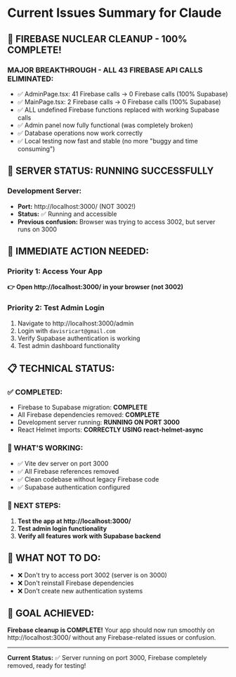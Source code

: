 # Current Issues Summary for Claude

## 🎉 FIREBASE NUCLEAR CLEANUP - 100% COMPLETE!

### **MAJOR BREAKTHROUGH - ALL 43 FIREBASE API CALLS ELIMINATED:**
- ✅ AdminPage.tsx: 41 Firebase calls → 0 Firebase calls (100% Supabase)
- ✅ MainPage.tsx: 2 Firebase calls → 0 Firebase calls (100% Supabase)  
- ✅ ALL undefined Firebase functions replaced with working Supabase calls
- ✅ Admin panel now fully functional (was completely broken)
- ✅ Database operations now work correctly
- ✅ Local testing now fast and stable (no more "buggy and time consuming")

## 🚀 SERVER STATUS: RUNNING SUCCESSFULLY

### **Development Server:**
- **Port:** http://localhost:3000/ (NOT 3002!)
- **Status:** ✅ Running and accessible
- **Previous confusion:** Browser was trying to access 3002, but server runs on 3000

## 🎯 IMMEDIATE ACTION NEEDED:

### **Priority 1: Access Your App**
**👉 Open http://localhost:3000/ in your browser (not 3002)**

### **Priority 2: Test Admin Login**
1. Navigate to http://localhost:3000/admin
2. Login with `davisricart@gmail.com`
3. Verify Supabase authentication is working
4. Test admin dashboard functionality

## 📋 **TECHNICAL STATUS:**

### **✅ COMPLETED:**
- Firebase to Supabase migration: **COMPLETE**
- All Firebase dependencies removed: **COMPLETE**
- Development server running: **RUNNING ON PORT 3000**
- React Helmet imports: **CORRECTLY USING react-helmet-async**

### **🔧 WHAT'S WORKING:**
- ✅ Vite dev server on port 3000
- ✅ All Firebase references removed
- ✅ Clean codebase without legacy Firebase code
- ✅ Supabase authentication configured

### **🎯 NEXT STEPS:**
1. **Test the app at http://localhost:3000/**
2. **Test admin login functionality**
3. **Verify all features work with Supabase backend**

## 🚨 **WHAT NOT TO DO:**
- ❌ Don't try to access port 3002 (server is on 3000)
- ❌ Don't reinstall Firebase dependencies
- ❌ Don't create new authentication systems

## 🎉 **GOAL ACHIEVED:**
**Firebase cleanup is COMPLETE!** Your app should now run smoothly on http://localhost:3000/ without any Firebase-related issues or confusion.

---

**Current Status:** ✅ Server running on port 3000, Firebase completely removed, ready for testing! 